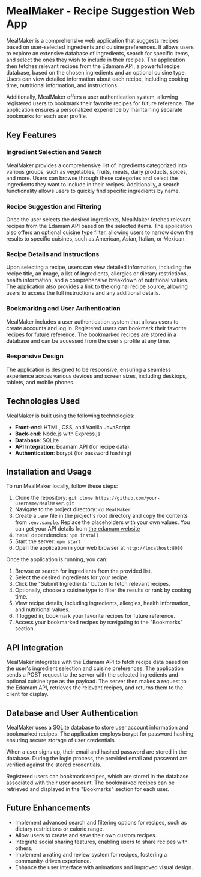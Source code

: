 # MealMaker - Recipe Suggestion Web App

MealMaker is a comprehensive web application that suggests recipes based on user-selected ingredients and cuisine preferences. It allows users to explore an extensive database of ingredients, search for specific items, and select the ones they wish to include in their recipes. The application then fetches relevant recipes from the Edamam API, a powerful recipe database, based on the chosen ingredients and an optional cuisine type. Users can view detailed information about each recipe, including cooking time, nutritional information, and instructions.

Additionally, MealMaker offers a user authentication system, allowing registered users to bookmark their favorite recipes for future reference. The application ensures a personalized experience by maintaining separate bookmarks for each user profile.

## Key Features

### Ingredient Selection and Search

MealMaker provides a comprehensive list of ingredients categorized into various groups, such as vegetables, fruits, meats, dairy products, spices, and more. Users can browse through these categories and select the ingredients they want to include in their recipes. Additionally, a search functionality allows users to quickly find specific ingredients by name.

### Recipe Suggestion and Filtering

Once the user selects the desired ingredients, MealMaker fetches relevant recipes from the Edamam API based on the selected items. The application also offers an optional cuisine type filter, allowing users to narrow down the results to specific cuisines, such as American, Asian, Italian, or Mexican.

### Recipe Details and Instructions

Upon selecting a recipe, users can view detailed information, including the recipe title, an image, a list of ingredients, allergies or dietary restrictions, health information, and a comprehensive breakdown of nutritional values. The application also provides a link to the original recipe source, allowing users to access the full instructions and any additional details.

### Bookmarking and User Authentication

MealMaker includes a user authentication system that allows users to create accounts and log in. Registered users can bookmark their favorite recipes for future reference. The bookmarked recipes are stored in a database and can be accessed from the user's profile at any time.

### Responsive Design

The application is designed to be responsive, ensuring a seamless experience across various devices and screen sizes, including desktops, tablets, and mobile phones.

## Technologies Used

MealMaker is built using the following technologies:

- **Front-end**: HTML, CSS, and Vanilla JavaScript
- **Back-end**: Node.js with Express.js
- **Database**: SQLite
- **API Integration**: Edamam API (for recipe data)
- **Authentication**: bcrypt (for password hashing)

## Installation and Usage

To run MealMaker locally, follow these steps:

1. Clone the repository: `git clone https://github.com/your-username/MealMaker.git`
2. Navigate to the project directory: `cd MealMaker`
3. Create a `.env` file in the project's root directory and copy the contents from `.env.sample`. Replace the placeholders with your own values. You can get your API details from [the edamam website](https://www.edamam.com/)
4. Install dependencies: `npm install`
5. Start the server: `npm start`
6. Open the application in your web browser at `http://localhost:8080`

Once the application is running, you can:

1. Browse or search for ingredients from the provided list.
2. Select the desired ingredients for your recipe.
3. Click the "Submit Ingredients" button to fetch relevant recipes.
4. Optionally, choose a cuisine type to filter the results or rank by cooking time.
5. View recipe details, including ingredients, allergies, health information, and nutritional values.
6. If logged in, bookmark your favorite recipes for future reference.
7. Access your bookmarked recipes by navigating to the "Bookmarks" section.

## API Integration

MealMaker integrates with the Edamam API to fetch recipe data based on the user's ingredient selection and cuisine preferences. The application sends a POST request to the server with the selected ingredients and optional cuisine type as the payload. The server then makes a request to the Edamam API, retrieves the relevant recipes, and returns them to the client for display.

## Database and User Authentication

MealMaker uses a SQLite database to store user account information and bookmarked recipes. The application employs bcrypt for password hashing, ensuring secure storage of user credentials.

When a user signs up, their email and hashed password are stored in the database. During the login process, the provided email and password are verified against the stored credentials.

Registered users can bookmark recipes, which are stored in the database associated with their user account. The bookmarked recipes can be retrieved and displayed in the "Bookmarks" section for each user.


## Future Enhancements

- Implement advanced search and filtering options for recipes, such as dietary restrictions or calorie range.
- Allow users to create and save their own custom recipes.
- Integrate social sharing features, enabling users to share recipes with others.
- Implement a rating and review system for recipes, fostering a community-driven experience.
- Enhance the user interface with animations and improved visual design.
